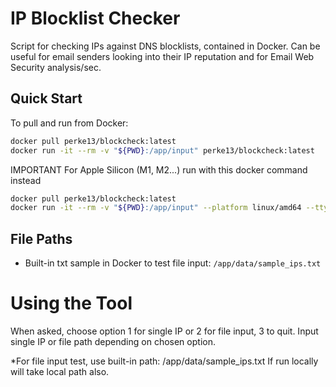 # IP Blocklist Checker

Script for checking IPs against DNS blocklists, contained in Docker.
Can be useful for email senders looking into their IP reputation and for Email Web Security analysis/sec.

## Quick Start
To pull and run from Docker:
```bash
docker pull perke13/blockcheck:latest
docker run -it --rm -v "${PWD}:/app/input" perke13/blockcheck:latest
```
IMPORTANT For Apple Silicon (M1, M2...)
run with this docker command instead
```bash
docker pull perke13/blockcheck:latest
docker run -it --rm -v "${PWD}:/app/input" --platform linux/amd64 --tty perke13/blockcheck:latest
```
## File Paths
- Built-in txt sample in Docker to test file input: `/app/data/sample_ips.txt`

# Using the Tool

When asked, choose option 1 for single IP or 2 for file input, 3 to quit.
Input single IP or file path depending on chosen option.

*For file input test, use built-in path: /app/data/sample_ips.txt
If run locally will take local path also.
